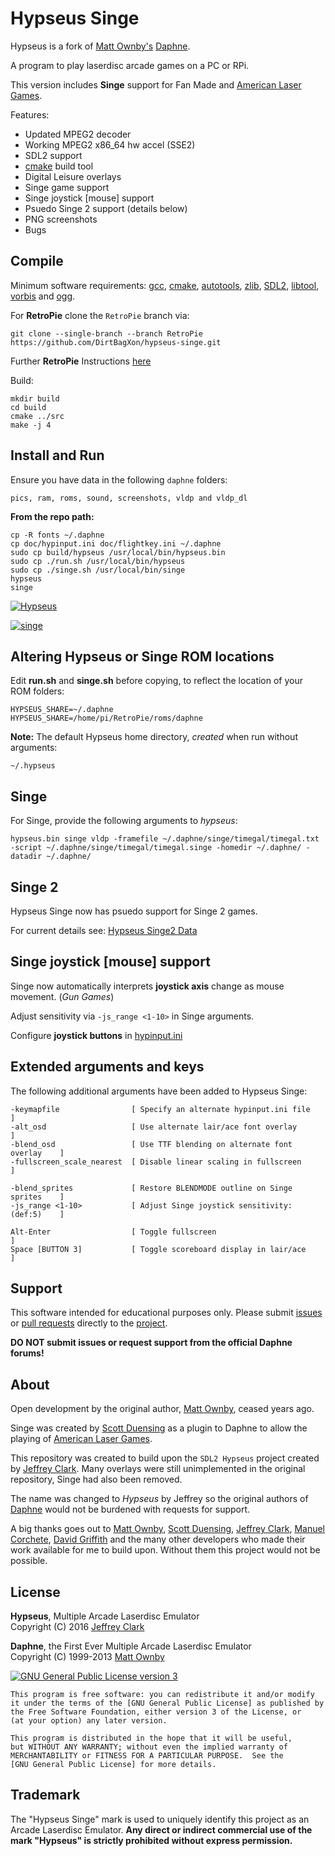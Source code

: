 # Hypseus Singe

Hypseus is a fork of [Matt Ownby's][CUS] [Daphne].

A program to play laserdisc arcade games on a PC or RPi.

This version includes **Singe** support for Fan Made and [American Laser Games][ALG].

Features:

* Updated MPEG2 decoder
* Working MPEG2 x86_64 hw accel (SSE2)
* SDL2 support
* [cmake] build tool
* Digital Leisure overlays
* Singe game support
* Singe joystick [mouse] support
* Psuedo Singe 2 support (details below)
* PNG screenshots
* Bugs

## Compile

Minimum software requirements: [gcc], [cmake], [autotools], [zlib], [SDL2],
[libtool], [vorbis] and [ogg].

For **RetroPie** clone the ``RetroPie`` branch via:

    git clone --single-branch --branch RetroPie https://github.com/DirtBagXon/hypseus-singe.git

Further **RetroPie** Instructions [here](RETROPIE.md)

Build:

    mkdir build
    cd build
    cmake ../src
    make -j 4

## Install and Run

Ensure you have data in the following `daphne` folders:

    pics, ram, roms, sound, screenshots, vldp and vldp_dl

**From the repo path:**

    cp -R fonts ~/.daphne
    cp doc/hypinput.ini doc/flightkey.ini ~/.daphne
    sudo cp build/hypseus /usr/local/bin/hypseus.bin
    sudo cp ./run.sh /usr/local/bin/hypseus
    sudo cp ./singe.sh /usr/local/bin/singe
    hypseus
    singe


[![Hypseus](https://raw.githubusercontent.com/DirtBagXon/hypseus-singe/master/screenshot.png)](https://www.youtube.com/playlist?list=PLRLuhkf2c3OeRoXydn0upKyIBUXNMK13x)

[![singe](https://raw.githubusercontent.com/DirtBagXon/hypseus-singe/master/singe2.png)](https://www.youtube.com/playlist?list=PLRLuhkf2c3OeRoXydn0upKyIBUXNMK13x)



## Altering Hypseus or Singe ROM locations

Edit **run.sh** and **singe.sh** before copying, to reflect the location of your ROM folders:

    HYPSEUS_SHARE=~/.daphne
    HYPSEUS_SHARE=/home/pi/RetroPie/roms/daphne

**Note:** The default Hypseus home directory, *created* when run without arguments:

    ~/.hypseus

## Singe

For Singe, provide the following arguments to *hypseus*:

    hypseus.bin singe vldp -framefile ~/.daphne/singe/timegal/timegal.txt -script ~/.daphne/singe/timegal/timegal.singe -homedir ~/.daphne/ -datadir ~/.daphne/

## Singe 2

Hypseus Singe now has psuedo support for Singe 2 games.

For current details see: [Hypseus Singe2 Data](https://github.com/DirtBagXon/hypseus_singetwo_data)

## Singe joystick [mouse] support

Singe now automatically interprets **joystick axis** change as mouse movement. (*Gun Games*)

Adjust sensitivity via `-js_range <1-10>` in Singe arguments.

Configure **joystick buttons** in [hypinput.ini](https://github.com/DirtBagXon/hypseus-singe/blob/master/doc/hypinput.ini)

## Extended arguments and keys

The following additional arguments have been added to Hypseus Singe:

    -keymapfile                [ Specify an alternate hypinput.ini file        ]
    -alt_osd                   [ Use alternate lair/ace font overlay           ]
    -blend_osd                 [ Use TTF blending on alternate font overlay    ]
    -fullscreen_scale_nearest  [ Disable linear scaling in fullscreen          ]

    -blend_sprites             [ Restore BLENDMODE outline on Singe sprites    ]
    -js_range <1-10>           [ Adjust Singe joystick sensitivity: (def:5)    ]

    Alt-Enter                  [ Toggle fullscreen                             ]
    Space [BUTTON 3]           [ Toggle scoreboard display in lair/ace         ]


## Support

This software intended for educational purposes only. Please submit [issues] or
[pull requests] directly to the [project].

**DO NOT submit issues or request support from the official Daphne forums!**

## About

Open development by the original author, [Matt Ownby][CUS], ceased years ago.

Singe was created by [Scott Duensing][SD] as a plugin to Daphne to allow the
playing of [American Laser Games][ALG].

This repository was created to build upon the ``SDL2 Hypseus`` project created
by [Jeffrey Clark][JAC]. Many overlays were still unimplemented in the original
repository, Singe had also been removed.

The name was changed to _Hypseus_ by Jeffrey so the original authors of
[Daphne] would not be burdened with requests for support.

A big thanks goes out to [Matt Ownby][CUS], [Scott Duensing][SD], [Jeffrey Clark][JAC],
[Manuel Corchete][MAC], [David Griffith][DG] and the many other developers
who made their work available for me to build upon. Without them this
project would not be possible.

## License

**Hypseus**, Multiple Arcade Laserdisc Emulator  
Copyright (C) 2016  [Jeffrey Clark][JAC]

**Daphne**, the First Ever Multiple Arcade Laserdisc Emulator  
Copyright (C) 1999-2013  [Matt Ownby][CUS]

[![GNU General Public License version 3](http://www.gnu.org/graphics/gplv3-127x51.png)][GNU General Public License]

    This program is free software: you can redistribute it and/or modify
    it under the terms of the [GNU General Public License] as published by
    the Free Software Foundation, either version 3 of the License, or
    (at your option) any later version.
    
    This program is distributed in the hope that it will be useful,
    but WITHOUT ANY WARRANTY; without even the implied warranty of
    MERCHANTABILITY or FITNESS FOR A PARTICULAR PURPOSE.  See the
    [GNU General Public License] for more details.

## Trademark

The "Hypseus Singe" mark is used to uniquely identify this project as an Arcade
Laserdisc Emulator.  __Any direct or indirect commercial use of the mark
"Hypseus" is strictly prohibited without express permission.__

[project]: https://github.com/btolab/hypseus
[issues]: https://github.com/btolab/hypseus/issues
[pull requests]: https://github.com/btolab/hypseus/pulls
[Daphne]: http://www.daphne-emu.com
[CUS]: http://www.daphne-emu.com/site3/statement.php
[gcc]: https://gcc.gnu.org/
[zlib]: http://www.zlib.net/
[libmpeg2]: http://libmpeg2.sourceforge.net/
[SDL2]: https://www.libsdl.org/download-2.0.php
[SDL_Image]: https://www.libsdl.org/projects/SDL_image/
[SDL_Mixer]: https://www.libsdl.org/projects/SDL_mixer/
[SDL_ttf]: https://www.libsdl.org/projects/SDL_ttf/
[GLEW]: http://glew.sourceforge.net/
[ogg]: https://en.wikipedia.org/wiki/Ogg
[vorbis]: https://en.wikipedia.org/wiki/Vorbis
[cmake]: https://cmake.org
[autotools]: https://en.wikipedia.org/wiki/GNU_Build_System
[libtool]: https://www.gnu.org/software/libtool/manual/libtool.html
[GNU General Public License]: http://www.gnu.org/licenses/gpl-3.0.en.html
[JAC]: https://github.com/h0tw1r3
[MAC]: https://github.com/vanfanel
[ALG]: https://en.wikipedia.org/wiki/American_Laser_Games
[SD]: https://github.com/sduensin
[DG]: https://github.com/DavidGriffith
